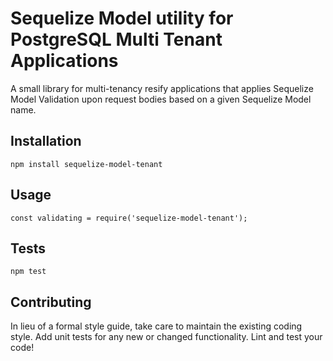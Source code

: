 Sequelize Model utility for PostgreSQL Multi Tenant Applications
=========

A small library for multi-tenancy resify applications that applies Sequelize Model Validation upon request bodies based on a given Sequelize Model name.

## Installation

  `npm install sequelize-model-tenant`

## Usage

```
const validating = require('sequelize-model-tenant');
```

## Tests

  `npm test`

## Contributing

In lieu of a formal style guide, take care to maintain the existing coding style. Add unit tests for any new or changed functionality. Lint and test your code!